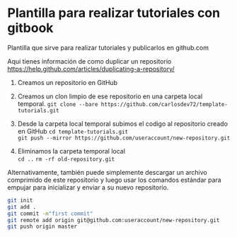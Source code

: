 # Plantilla para realizar tutoriales con gitbook
Plantilla que sirve para realizar tutoriales y publicarlos en github.com

Aqui tienes información de como duplicar un repositorio
https://help.github.com/articles/duplicating-a-repository/

1. Creamos un repositorio en GitHub  


2. Creamos un clon limpio de ese repositorio en una carpeta local temporal.
`git clone --bare https://github.com/carlosdev72/template-tutorials.git`

3. Desde la carpeta local temporal subimos el codigo al repositorio creado en GitHub
`cd template-tutorials.git`  
`git push --mirror https://github.com/useraccount/new-repository.git`  

4. Eliminamos la carpeta temporal local  
`cd ..`
`rm -rf old-repository.git`

Alternativamente, también puede simplemente descargar un archivo comprimido de este repositorio y luego usar los 
comandos estándar para empujar para inicializar y enviar a su nuevo repositorio.  

```bash
git init
git add .
git commit -m"first commit"
git remote add origin git@github.com:useraccount/new-repository.git  
git push origin master
```



